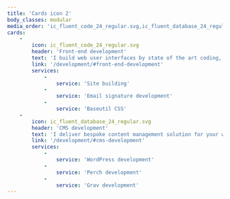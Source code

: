 ```yaml
---
title: 'Cards icon 2'
body_classes: modular
media_order: 'ic_fluent_code_24_regular.svg,ic_fluent_database_24_regular.svg'
cards:
    -
        icon: ic_fluent_code_24_regular.svg
        header: 'Front-end development'
        text: 'I build web user interfaces by state of the art coding, with years of experience. My professional design background, and strong interest in typography help me create better results. I work with my designs, or join designer and developer teams.'
        link: '/development/#front-end-development'
        services:
            -
                service: 'Site building'
            -
                service: 'Email signature development'
            -
                service: 'Baseutil CSS'
    -
        icon: ic_fluent_database_24_regular.svg
        header: 'CMS development'
        text: 'I deliver bespoke content management solution for your website, webplatform or webshop, for easy editing. CMSs in my workflow doesn''t dictate design, nor site build, enabling me to deliver unique experiences.'
        link: '/development/#cms-development'
        services:
            -
                service: 'WordPress development'
            -
                service: 'Perch development'
            -
                service: 'Grav development'
---
```



